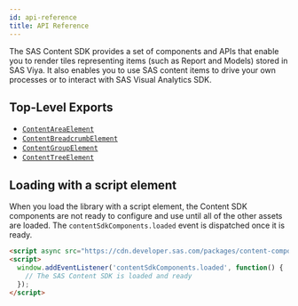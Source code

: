 ```yaml
---
id: api-reference
title: API Reference
---
```


The SAS Content SDK provides a set of components and APIs that enable you to render tiles representing items (such as Report and Models) stored in SAS Viya. It also enables
you to use SAS content items to drive your own processes or to interact with SAS Visual
Analytics SDK.

## Top-Level Exports

- [`ContentAreaElement`](api/ContentAreaElement.md)
- [`ContentBreadcrumbElement`](api/ContentBreadcrumbElement.md)
- [`ContentGroupElement`](api/ContentGroupElement.md)
- [`ContentTreeElement`](api/ContentTreeElement.md)

## Loading with a script element

When you load the library with a script element, the Content SDK components are not ready to configure and use until all of the other assets are loaded. The `contentSdkComponents.loaded` event is dispatched once it is ready.

```html
<script async src="https://cdn.developer.sas.com/packages/content-components/latest/dist/umd/content-sdk-components.js"></script>
<script>
  window.addEventListener('contentSdkComponents.loaded', function() {
    // The SAS Content SDK is loaded and ready
  });
</script>
```